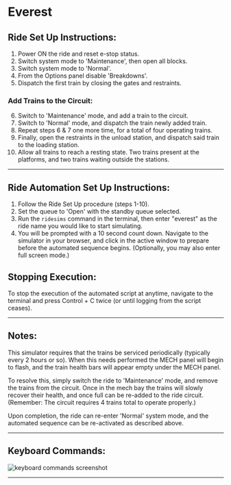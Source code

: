 # Everest


## Ride Set Up Instructions:

 1. Power ON the ride and reset e-stop status.
 2. Switch system mode to 'Maintenance', then open all blocks.
 3. Switch system mode to 'Normal'.
 4. From the Options panel disable 'Breakdowns'.
 5. Dispatch the first train by closing the gates and restraints.

### Add Trains to the Circuit:
 6. Switch to 'Maintenance' mode, and add a train to the circuit.
 7. Switch to 'Normal' mode, and dispatch the train newly added train.
 8. Repeat steps 6 & 7 one more time, for a total of four operating trains.
 9. Finally, open the restraints in the unload station, and dispatch said train to the loading station.
 10. Allow all trains to reach a resting state. Two trains present at the platforms, and two trains waiting outside the stations.

-------

## Ride Automation Set Up Instructions:

 1. Follow the Ride Set Up procedure (steps 1-10).
 2. Set the queue to 'Open' with the standby queue selected.
 3. Run the `ridesims` command in the terminal, then enter "everest" as the ride name you would like to start simulating.
 4. You will be prompted with a 10 second count down. Navigate to the simulator in your browser, and click in the active window to prepare before the automated sequence begins. (Optionally, you may also enter full screen mode.)


## Stopping Execution:

 To stop the execution of the automated script at anytime, navigate to the terminal and press Control + C twice (or until logging from the script ceases).

----

## Notes:

 This simulator requires that the trains be serviced periodically (typically every 2 hours or so). When this needs performed the MECH panel will begin to flash, and the train health bars will appear empty under the MECH panel.

 To resolve this, simply switch the ride to 'Maintenance' mode, and remove the trains from the circuit. Once in the mech bay the trains will slowly recover their health, and once full can be re-added to the ride circuit. (Remember: The circuit requires 4 trains total to operate properly.)

 Upon completion, the ride can re-enter 'Normal' system mode, and the automated sequence can be re-activated as described above.

----

## Keyboard Commands:

![keyboard commands screenshot](everest-keyboard-commands.png)

----

